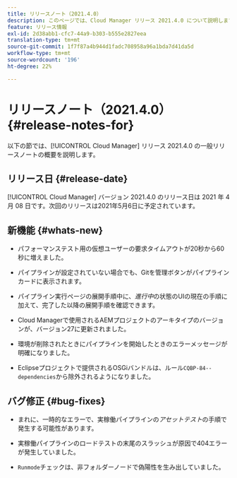 ```yaml
---
title: リリースノート（2021.4.0）
description: このページでは、Cloud Manager リリース 2021.4.0 について説明します。
feature: リリース情報
exl-id: 2d38abb1-cfc7-44a9-b303-b555e2827eea
translation-type: tm+mt
source-git-commit: 1f7f87a4b944d1fadc708958a96a1bda7d41da5d
workflow-type: tm+mt
source-wordcount: '196'
ht-degree: 22%

---
```


# リリースノート（2021.4.0） {#release-notes-for}

以下の節では、[!UICONTROL Cloud Manager] リリース 2021.4.0 の一般リリースノートの概要を説明します。

## リリース日 {#release-date}

[!UICONTROL Cloud Manager] バージョン 2021.4.0 のリリース日は 2021 年 4 月 08 日です。次回のリリースは2021年5月6日に予定されています。

## 新機能 {#whats-new}

* パフォーマンステスト用の仮想ユーザーの要求タイムアウトが20秒から60秒に増えました。

* パイプラインが設定されていない場合でも、Gitを管理ボタンがパイプラインカードに表示されます。

* パイプライン実行ページの展開手順中に、*進行中*&#x200B;の状態のUIの現在の手順に加えて、完了した以降の展開手順を確認できます。

* Cloud Managerで使用されるAEMプロジェクトのアーキタイプのバージョンが、バージョン27に更新されました。

* 環境が削除されたときにパイプラインを開始したときのエラーメッセージが明確になりました。

* Eclipseプロジェクトで提供されるOSGiバンドルは、ルール`CQBP-84--dependencies`から除外されるようになりました。

## バグ修正 {#bug-fixes}

* まれに、一時的なエラーで、実稼働パイプラインの&#x200B;*アセットテスト*&#x200B;の手順で発生する可能性があります。

* 実稼働パイプラインのロードテストの末尾のスラッシュが原因で404エラーが発生していました。

* `Runmode`チェックは、非フォルダーノードで偽陽性を生み出していました。